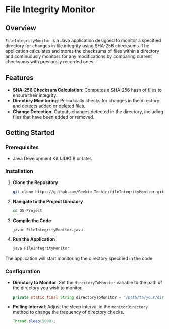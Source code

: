 # File Integrity Monitor

## Overview

`FileIntegrityMonitor` is a Java application designed to monitor a specified directory for changes in file integrity using SHA-256 checksums. The application calculates and stores the checksums of files within a directory and continuously monitors for any modifications by comparing current checksums with previously recorded ones.

## Features

- **SHA-256 Checksum Calculation**: Computes a SHA-256 hash of files to ensure their integrity.
- **Directory Monitoring**: Periodically checks for changes in the directory and detects added or deleted files.
- **Change Detection**: Outputs changes detected in the directory, including files that have been added or removed.

## Getting Started

### Prerequisites

- Java Development Kit (JDK) 8 or later.

### Installation

1. **Clone the Repository**

   ```bash
   git clone https://github.com/Geekie-Techie/fileIntegrityMonitor.git
   ```

2. **Navigate to the Project Directory**

   ```bash
   cd OS-Project
   ```

3.  **Compile the Code**

    ```bash
    javac FileIntegrityMonitor.java
    ```

4.  **Run the Application**

    ```bash
    java FileIntegrityMonitor
    ```

The application will start monitoring the directory specified in the code.


### Configuration

- **Directory to Monitor**: Set the `directoryToMonitor` variable to the path of the directory you wish to monitor.

  ```java
  private static final String directoryToMonitor = "/path/to/your/directory/";
  ```
  
- **Polling Interval**: Adjust the sleep interval in the `monitorDirectory` method to change the frequency of directory checks.

  ```java
  Thread.sleep(5000);
  ```